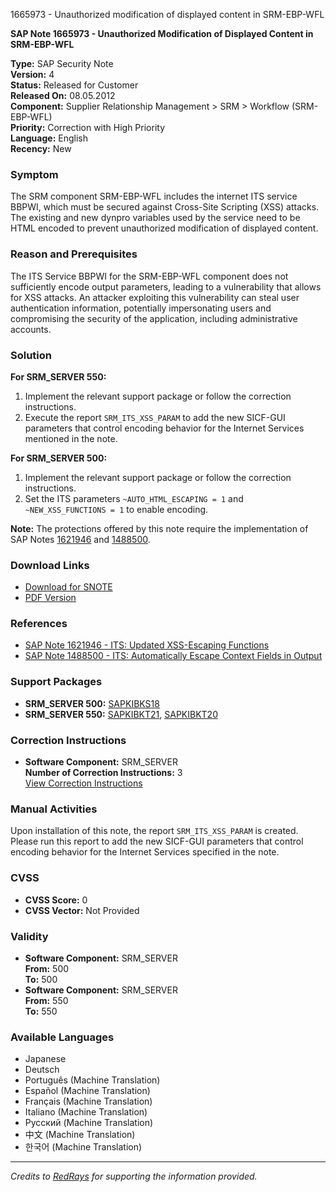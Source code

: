 1665973 - Unauthorized modification of displayed content in SRM-EBP-WFL

**SAP Note 1665973 - Unauthorized Modification of Displayed Content in SRM-EBP-WFL**

**Type:** SAP Security Note  
**Version:** 4  
**Status:** Released for Customer  
**Released On:** 08.05.2012  
**Component:** Supplier Relationship Management > SRM > Workflow (SRM-EBP-WFL)  
**Priority:** Correction with High Priority  
**Language:** English  
**Recency:** New  

### Symptom
The SRM component SRM-EBP-WFL includes the internet ITS service BBPWI, which must be secured against Cross-Site Scripting (XSS) attacks. The existing and new dynpro variables used by the service need to be HTML encoded to prevent unauthorized modification of displayed content.

### Reason and Prerequisites
The ITS Service BBPWI for the SRM-EBP-WFL component does not sufficiently encode output parameters, leading to a vulnerability that allows for XSS attacks. An attacker exploiting this vulnerability can steal user authentication information, potentially impersonating users and compromising the security of the application, including administrative accounts.

### Solution
**For SRM_SERVER 550:**
1. Implement the relevant support package or follow the correction instructions.
2. Execute the report `SRM_ITS_XSS_PARAM` to add the new SICF-GUI parameters that control encoding behavior for the Internet Services mentioned in the note.

**For SRM_SERVER 500:**
1. Implement the relevant support package or follow the correction instructions.
2. Set the ITS parameters `~AUTO_HTML_ESCAPING = 1` and `~NEW_XSS_FUNCTIONS = 1` to enable encoding.

**Note:** The protections offered by this note require the implementation of SAP Notes [1621946](https://me.sap.com/notes/1621946) and [1488500](https://me.sap.com/notes/1488500).

### Download Links
- [Download for SNOTE](https://me.sap.com/note/0040000009892742017)
- [PDF Version](https://me.sap.com/support/sfm/notes/print/0001665973?language=en-US&token=9BF4377A65650A4FE922D003AD94E302)

### References
- [SAP Note 1621946 - ITS: Updated XSS-Escaping Functions](https://me.sap.com/notes/1621946)
- [SAP Note 1488500 - ITS: Automatically Escape Context Fields in Output](https://me.sap.com/notes/1488500)

### Support Packages
- **SRM_SERVER 500:** [SAPKIBKS18](https://me.sap.com/supportpackage/SAPKIBKS18)
- **SRM_SERVER 550:** [SAPKIBKT21](https://me.sap.com/supportpackage/SAPKIBKT21), [SAPKIBKT20](https://me.sap.com/supportpackage/SAPKIBKT20)

### Correction Instructions
- **Software Component:** SRM_SERVER  
  **Number of Correction Instructions:** 3  
  [View Correction Instructions](https://me.sap.com/corrins/0001665973/551)

### Manual Activities
Upon installation of this note, the report `SRM_ITS_XSS_PARAM` is created. Please run this report to add the new SICF-GUI parameters that control encoding behavior for the Internet Services specified in the note.

### CVSS
- **CVSS Score:** 0
- **CVSS Vector:** Not Provided

### Validity
- **Software Component:** SRM_SERVER  
  **From:** 500  
  **To:** 500  
- **Software Component:** SRM_SERVER  
  **From:** 550  
  **To:** 550  

### Available Languages
- Japanese
- Deutsch
- Português (Machine Translation)
- Español (Machine Translation)
- Français (Machine Translation)
- Italiano (Machine Translation)
- Русский (Machine Translation)
- 中文 (Machine Translation)
- 한국어 (Machine Translation)

---

*Credits to [RedRays](https://redrays.io) for supporting the information provided.*